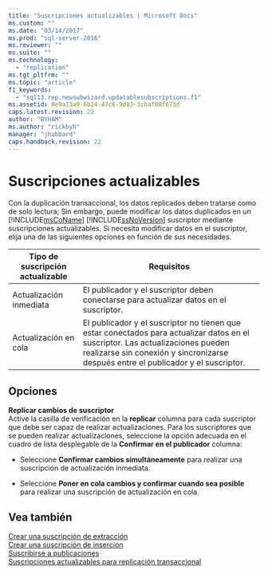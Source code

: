 ```yaml
---
title: "Suscripciones actualizables | Microsoft Docs"
ms.custom: ""
ms.date: "03/14/2017"
ms.prod: "sql-server-2016"
ms.reviewer: ""
ms.suite: ""
ms.technology: 
  - "replication"
ms.tgt_pltfrm: ""
ms.topic: "article"
f1_keywords: 
  - "sql13.rep.newsubwizard.updatablesubscriptions.f1"
ms.assetid: 8e9a13a0-6b24-47c6-9d83-3cbaf08f673d
caps.latest.revision: 22
author: "BYHAM"
ms.author: "rickbyh"
manager: "jhubbard"
caps.handback.revision: 22
---
```

# Suscripciones actualizables
  Con la duplicación transaccional, los datos replicados deben tratarse como de solo lectura; Sin embargo, puede modificar los datos duplicados en un [!INCLUDE[msCoName](../../includes/msconame-md.md)] [!INCLUDE[ssNoVersion](../../includes/ssnoversion-md.md)] suscriptor mediante suscripciones actualizables. Si necesita modificar datos en el suscriptor, elija una de las siguientes opciones en función de sus necesidades.  
  
|Tipo de suscripción actualizable|Requisitos|  
|---------------------------------|------------------|  
|Actualización inmediata|El publicador y el suscriptor deben conectarse para actualizar datos en el suscriptor.|  
|Actualización en cola|El publicador y el suscriptor no tienen que estar conectados para actualizar datos en el suscriptor. Las actualizaciones pueden realizarse sin conexión y sincronizarse después entre el publicador y el suscriptor.|  
  
## Opciones  
 **Replicar cambios de suscriptor**  
 Active la casilla de verificación en la **replicar** columna para cada suscriptor que debe ser capaz de realizar actualizaciones. Para los suscriptores que se pueden realizar actualizaciones, seleccione la opción adecuada en el cuadro de lista desplegable de la **Confirmar en el publicador** columna:  
  
-   Seleccione **Confirmar cambios simultáneamente** para realizar una suscripción de actualización inmediata.  
  
-   Seleccione **Poner en cola cambios y confirmar cuando sea posible** para realizar una suscripción de actualización en cola.  
  
## Vea también  
 [Crear una suscripción de extracción](../../relational-databases/replication/create-a-pull-subscription.md)   
 [Crear una suscripción de inserción](../../relational-databases/replication/create-a-push-subscription.md)   
 [Suscribirse a publicaciones](../../relational-databases/replication/subscribe-to-publications.md)   
 [Suscripciones actualizables para replicación transaccional](../../relational-databases/replication/transactional/updatable-subscriptions-for-transactional-replication.md)  
  
  